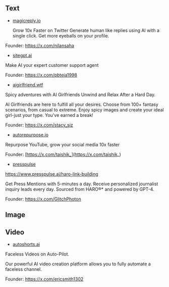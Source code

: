 ## Text

- [magicreply.io](https://magicreply.io)

  Grow 10x Faster on Twitter
  Generate human like replies using AI with a single click.
  Get more eyeballs on your profile.

Founder: https://x.com/nilansaha

- [sitegpt.ai](https://sitegpt.ai)

Make AI your expert customer support agent

Founder: https://x.com/pbteja1998

- [aigirlfriend.wtf](https://www.aigirlfriend.wtf)

Spicy adventures with AI Girlfriends
Unwind and Relax After a Hard Day.

AI Girlfriends are here to fulfill all your desires. Choose from 100+ fantasy scenarios, from casual to extreme. Enjoy spicy images and create your ideal girl-just your type. You've earned a break!

Founder: https://x.com/stacy_siz

- [autorepurpose.io](https://www.autorepurpose.io)

Repurpose YouTube, grow your social media 10x faster

Founder: [https://x.com/taishik_](https://x.com/taishik_)

- [presspulse](https://www.presspulse.ai/)

https://www.presspulse.ai/haro-link-building

Get Press Mentions with
5-minutes a day.
Receive personalized journalist inquiry leads every day.
Sourced from HARO®* and powered by GPT-4.

Founder: https://x.com/GlitchPhoton

## Image

## Video

- [autoshorts.ai](https://autoshorts.ai/)

Faceless Videos on Auto-Pilot.

Our powerful AI video creation platform allows you to fully automate a faceless channel.

Founder: https://x.com/ericsmith1302


